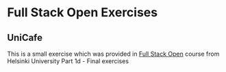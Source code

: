 # Full Stack Open Exercises

## UniCafe

This is a small exercise which was provided in [Full Stack Open](https://fullstackopen.com/en/) course from Helsinki University
Part 1d  - Final exercises
